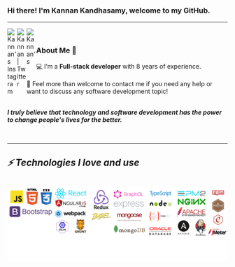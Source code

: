 ### Hi there! I'm Kannan Kandhasamy, welcome to my GitHub.

<hr />

<a href="https://www.instagram.com/fakannan/">
  <img align="left" alt="Kannan's Instagram" width="22px" src="https://raw.githubusercontent.com/hussainweb/hussainweb/main/icons/instagram.png" />
</a>
<a href="https://twitter.com/kannanfa">
  <img align="left" alt="Kannan | Twitter" width="22px" src="https://raw.githubusercontent.com/peterthehan/peterthehan/master/assets/twitter.svg" />
</a>
<a href="https://www.linkedin.com/in/kannanfa/">
  <img align="left" alt="Kannan's" width="22px" src="https://raw.githubusercontent.com/peterthehan/peterthehan/master/assets/linkedin.svg" />
</a>
<br/>

### About Me 🚀
💻 I’m a **Full-stack developer** with 8 years of experience. </br> </br>
💬 Feel more than welcome to contact me if you need any help or want to discuss any software development topic! </br></br>
   
 <b><i>I truly believe that technology and software development has the power to change people's lives for the better. 
    
<br/>
<hr />

 ## ⚡ Technologies I love and use
  
<div style="display: inline_block"><br>
  <img align="center" alt="all" src="https://raw.githubusercontent.com/kannanfa/kannanfa/main/images/linkerdin-banner.png">
                                                              
</div>
